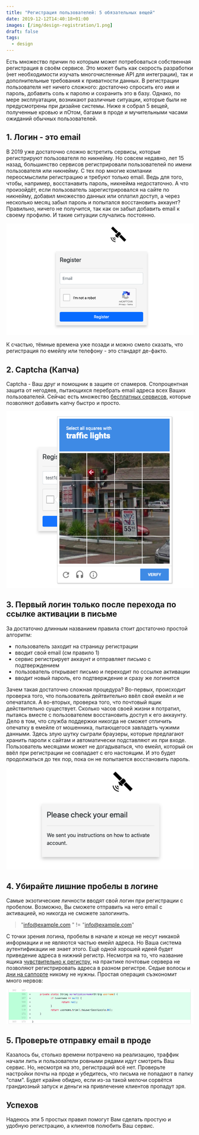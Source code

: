 ```yaml
---
title: "Регистрация пользователей: 5 обязательных вещей"
date: 2019-12-12T14:40:18+01:00
images: [/img/design-registration/1.png]
draft: false
tags:
  - design
---
```

Есть множество причин по которым может потребоваться собственная регистрация в своём сервисе. Это может быть как скорость разработки (нет необходимости изучать многочисленные API для интеграции), так и дополнительные требования к приватности данных. В регистрации пользователя нет ничего сложного: достаточно спросить его имя и пароль, добавить соль к паролю и сохранить это в базу. Однако, по мере эксплуатации, возникают различные ситуации, которые были не предусмотрены при дизайне системы. Ниже я собрал 5 вещей, полученные кровью и пОтом, багами в проде и мучительными часами ожиданий обычных пользователей. 

## 1. Логин - это email

В 2019 уже достаточно сложно встретить сервисы, которые регистрируют пользователя по никнейму. Но совсем недавно, лет 15 назад, большинство сервисов регистрировали пользователей по имени пользователя или никнейму. С тех пор многие компании переосмыслили регистрацию и требуют только email. Ведь для того, чтобы, например, восстанавить пароль, никнейма недостаточно. А что произойдёт, если пользователь зарегистрировался на сайте по никнейму, добавил множество данных или оплатил доступ, а через несколько месяц забыл пароль и попытался восстановить аккаунт? Правильно, ничего не получится, так как он забыл добавить email к своему профилю. И такие ситуации случались постоянно.

![](/img/design-registration/1.png)

К счастью, тёмные времена уже позади и можно смело сказать, что регистрация по емейлу или телефону - это стандарт де-факто.

## 2. Captcha (Капча)

Captcha - Ваш друг и помощник в защите от спамеров. Стопроцентная защита от негодяев, пытающихся перебрать email адреса всех Ваших пользователей. Сейчас есть множество [бесплатных сервисов](https://www.google.com/recaptcha/intro/v3.html), которые позволяют добавить капчу быстро и просто.

![](/img/design-registration/2.png)

## 3. Первый логин только после перехода по ссылке активации в письме

За достаточно длинным названием правила стоит достаточно простой алгоритм:

- пользователь заходит на страницу регистрации
- вводит свой email (см правило 1)
- сервис регистрирует аккаунт и отправляет письмо с подтверждением
- пользователь открывает письмо и переходит по сссылке активации
- вводит новый пароль, его подтверждение и сразу же логинится

Зачем такая достаточно сложная процедура? Во-первых, происходит проверка того, что пользователь дейтвительно ввёл свой емейл и не опечатался. А во-вторых, проверка того, что почтовый ящик действительно существует. Сколько часов своей жизни я потратил, пытаясь вместе с пользователем восстановить доступ к его аккаунту. Дело в том, что служба поддержки никогда не сможет отличить опечатку в емейле от мошенника, пытающегося завладеть чужими данными. Здесь злую шутку сыграли браузеры, которые предлагают хранить пароли к сайтам и автоматически подставляют их при входе. Пользователь месяцами может не догадываться, что емейл, который он ввёл при регистрации не совпадает с его настоящим. И это будет продолжаться до тех пор, пока он не попытается восстановить пароль.

![](/img/design-registration/3.png)

## 4. Убирайте лишние пробелы в логине

Самые экзотические личности вводят свой логин при регистрации с пробелом. Возможно, Вы сможете отправить на него email с активацией, но никогда не сможете залогинить.

> "info@example.com " != "info@example.com"

С точки зрения логина, пробелы в начале и конце не несут никакой информации и не являются частью емейл адреса. Но Ваша система аутентификации не знает этого. Ещё одной хорошей идеей будет приведение адреса в нижний регистр. Несмотря на то, что название ящика [чувствительно к регистру](https://stackoverflow.com/questions/9807909/are-email-addresses-case-sensitive), на практике почтовые сервера не позволяют регистрировать адреса в разном регистре. Седые волосы и [дни на саппорте](https://github.com/dernasherbrezon/r2cloud/issues/72) никому не нужны. Простая операция съэкономит много нервов:

![](/img/design-registration/4.png)

## 5. Проверьте отправку email в проде

Казалось бы, столько времени потрачено на реализацию, траффик начали лить и пользователи ровными рядами идут смотреть Ваш сервис. Но, несмотря на это, регистраций всё нет. Проверьте настройки почты на проде и убедитесь, что письма не попадают в папку "спам". Будет крайне обидно, если из-за такой мелочи сорвётся грандиозный запуск и деньги на привлечение клиентов пропадут зря.

## Успехов

Надеюсь эти 5 простых правил помогут Вам сделать простую и удобную регистрацию, а клиентов полюбить Ваш сервис.